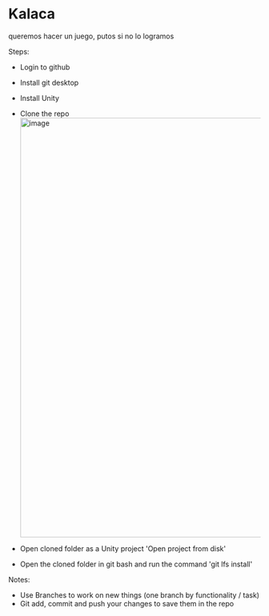 # Kalaca
queremos hacer un juego, putos si no lo logramos


Steps:

- Login to github
- Install git desktop
- Install Unity
- Clone the repo <img width="839" alt="image" src="https://github.com/user-attachments/assets/e67a8f37-ea86-4fc7-a4e6-6497bc18b35d" />

- Open cloned folder as a Unity project 'Open project from disk'
- Open the cloned folder in git bash and run the command 'git lfs install'


Notes:
- Use Branches to work on new things (one branch by functionality / task)
- Git add, commit and push your changes to save them in the repo



